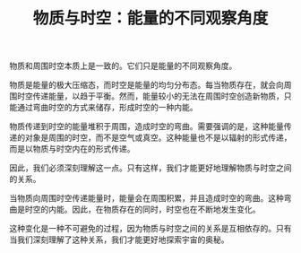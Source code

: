 ﻿---
title: "物质与时空：能量的不同观察角度"
categories: 
  - 物理
tags:
  - 物质
  - 能量
  - 时空
  - 引力  
---
物质和周围时空本质上是一致的。它们只是能量的不同观察角度。

物质是能量的极大压缩态，而时空是能量的均匀分布态。每当物质存在，就会向周围时空传递能量，以趋于平衡。然而，能量较小的无法在周围时空创造新物质，只能通过弯曲时空的方式来储存，形成时空的一种内能。

物质传递到时空的能量堆积于周围，造成时空的弯曲。需要强调的是，这种能量传递的对象是周围的时空，而不是空气或真空。这种能量也不是以辐射的形式传递，而是以物质与时空内在的形式传递。

因此，我们必须深刻理解这一点。只有这样，我们才能更好地理解物质与时空之间的关系。

当物质向周围时空传递能量时，能量会在周围积累，并且造成时空的弯曲。这种弯曲是时空的内能。因此，在物质存在的同时，时空也在不断地发生变化。

这种变化是一种不可避免的过程，因为物质与时空之间的关系是互相依存的。只有当我们深刻理解了这种关系，我们才能更好地探索宇宙的奥秘。
